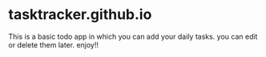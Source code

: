 # tasktracker.github.io

This is a basic todo app in which you can add your daily tasks.
you can edit or delete them later.
enjoy!!
